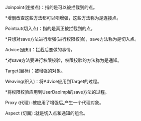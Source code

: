 Joinpoint(连接点)：指的是可以被拦截到的点。

*增删改查这些方法都可以呗增强，这些方法称为是连接点。

Pointcut(切入点)：指的是真正被拦截到的点。

*只想对save方法进行增强(进行权限校验)，save方法称为是切入点。

Advice(通知)：拦截后要做的事情。

*对save方法要进行权限校验，权限校验的方法称为是通知。

Target(目标)：被增强的对象。

Weaving(织入)：将Advice应用到Target的过程。

*将权限校验应用到UserDaoImpl的save方法的过程。

Proxy (代理) :被应用了增强后,产生一个代理对象。

Aspect (切面) :就是切入点和通知的组合。